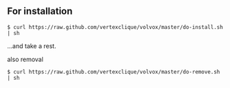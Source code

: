 For installation
----------------

```
$ curl https://raw.github.com/vertexclique/volvox/master/do-install.sh | sh
```

...and take a rest.

also removal

```
$ curl https://raw.github.com/vertexclique/volvox/master/do-remove.sh | sh
```